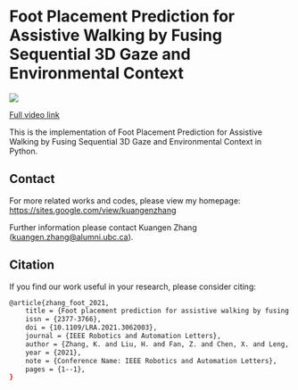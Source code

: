 # Foot Placement Prediction for Assistive Walking by Fusing Sequential 3D Gaze and Environmental Context

<kbd>
  <img src="paper_video.gif">
</kbd>

[Full video link](https://alumniubcca-my.sharepoint.com/:v:/g/personal/kuangen_zhang_alumni_ubc_ca/Ea7bCNie6P5Pp-dE9JQdGzgBA2Z-H3_YljkIWmDvSS6Rng)

This is the implementation of Foot Placement Prediction for Assistive Walking by Fusing Sequential 3D Gaze and Environmental Context in Python.

## Contact

For more related works and codes, please view my homepage: https://sites.google.com/view/kuangenzhang

Further information please contact Kuangen Zhang (kuangen.zhang@alumni.ubc.ca).

## Citation
If you find our work useful in your research, please consider citing:
```bash
@article{zhang_foot_2021,
	title = {Foot placement prediction for assistive walking by fusing sequential {3D} gaze and environmental context},
	issn = {2377-3766},
	doi = {10.1109/LRA.2021.3062003},
	journal = {IEEE Robotics and Automation Letters},
	author = {Zhang, K. and Liu, H. and Fan, Z. and Chen, X. and Leng, Y. and Silva, C. De and Fu, C.},
	year = {2021},
	note = {Conference Name: IEEE Robotics and Automation Letters},
	pages = {1--1},
}
```

